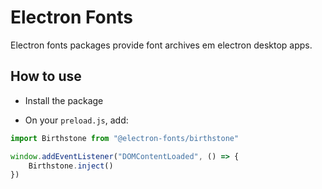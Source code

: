 # Electron Fonts

Electron fonts packages provide font archives em electron desktop apps.

## How to use

* Install the package

* On your `preload.js`, add:

```ts
import Birthstone from "@electron-fonts/birthstone"

window.addEventListener("DOMContentLoaded", () => {
    Birthstone.inject()
})
```